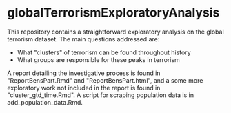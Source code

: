# globalTerrorismExploratoryAnalysis

This repository contains a straightforward exploratory analysis on the global terrorism dataset. The main questions addressed are: 

- What "clusters" of terrorism can be found throughout history 
- What groups are responsible for these peaks in terrorism 

A report detailing the investigative process is found in "ReportBensPart.Rmd" and "ReportBensPart.html", and a some more exploratory work not included in the report is found in "cluster_gtd_time.Rmd". A script for scraping population data is in add_population_data.Rmd. 